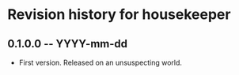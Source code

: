 # Revision history for housekeeper

## 0.1.0.0 -- YYYY-mm-dd

* First version. Released on an unsuspecting world.

